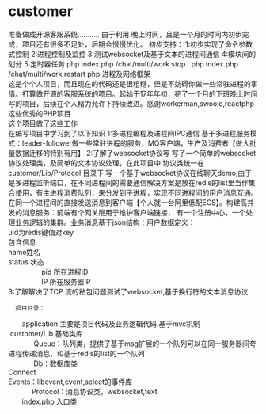 # customer

准备做成开源客服系统...........
由于利用 晚上时间，且是一个月的时间内初步完成，项目还有很多不足处，后期会慢慢优化。
初步支持：
    1:初步实现了命令参数式控制
    2:进程控制及监控
    3:测试websocket及基于文本的进程间通信
    4:模块间的划分
    5:定时器任务
    php index.php /chat/multi/work stop
    php index.php /chat/multi/work restart
php 进程及网络框架 <br>
这是个个人项目，而且现在的代码还是很粗糙，但是不妨碍你做一些常驻进程的事情。打算做开源的客服系统的项目。起始于17年年初，花了一个月的下班晚上时间写的项目，后续在个人精力允许下持续改进。感谢workerman,swoole,reactphp这些优秀的PHP项目<br/>
这个项目做了这些工作<br/>
     在编写项目中学习到了以下知识
         1:多进程编程及进程间IPC通信
           基于多进程服务模式：leader-follower做一些常驻进程的服务，MQ客户端，生产及消费者【做大批量数据迁移的特别有用】
         2:了解了websocket协议等
            写了一个简单的websocket协议处理类，及简单的文本协议处理，在此项目中 协议类统一在customer/Lib/Protocol 目录下
            写一个基于websocket协议在线聊天demo,由于是多进程监听端口，在不同进程间的需要通信解决方案是放在redis的list里当作集合使用，有主进程消费队列，来分发到子进程，实现不同进程间的用户消息互通。在同一个进程间的直接发送消息到客户端【个人就一台阿里低配ECS】。构建高并发的消息服务：前端有个网关层用于维护客户端链接， 有一个注册中心，一个处理业务逻辑的集群。业务消息基于json结构：用户数据定义：<br/>
                  uid为redis键值对key<br/>
                  包含信息<br/>
                  name姓名<br/>
                  status 状态<br/>
                  pid 所在进程ID<br/>
                  IP 所在服务器IP<br/>
         3:了解解决了TCP 流的粘包问题测试了websocket,基于换行符的文本消息协议 <br/>

      项目目录：
        application 主要是项目代码及业务逻辑代码.基于mvc机制
        customer/Lib 基础类库 <br/>
              Queue：队列类，提供了基于msg扩展的一个队列可以在同一服务器间夸进程传递消息，和基于redis的list的一个队列 <br/>
              Db：数据库类 <br/>
              Connect <br/>
              Events：libevent,event,select的事件库 <br/>
              Protocol：消息协议类，websocket,text <br/>
        index.php 入口类 <br/>
